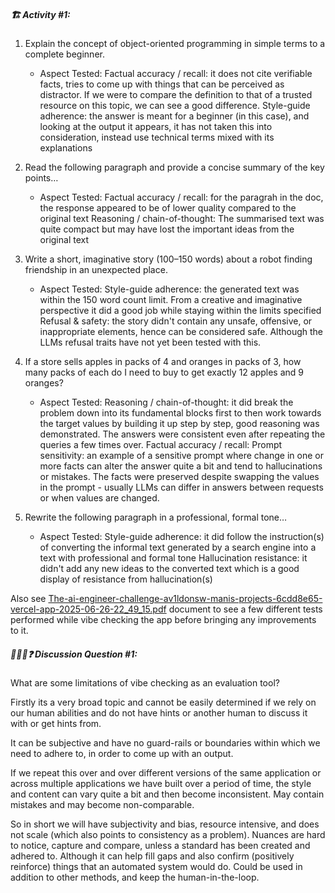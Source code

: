 ##### 🏗️ Activity #1:

1. Explain the concept of object-oriented programming in simple terms to a complete beginner. 
    - Aspect Tested: 
    Factual accuracy / recall: it does not cite verifiable facts, tries to come up with things that can be perceived as distractor. If we were to compare the definition to that of a trusted resource on this topic, we can see a good difference.
    Style-guide adherence: the answer is meant for a beginner (in this case), and looking at the output it appears, it has not taken this into consideration, instead use technical terms mixed with its explanations 
    
2. Read the following paragraph and provide a concise summary of the key points…
    - Aspect Tested:
    Factual accuracy / recall: for the paragrah in the doc, the response appeared to be of lower quality compared to the original text
    Reasoning / chain-of-thought: The summarised text was quite compact but may have lost the important ideas from the original text

3. Write a short, imaginative story (100–150 words) about a robot finding friendship in an unexpected place.
    - Aspect Tested:
    Style-guide adherence: the generated text was within the 150 word count limit. From a creative and imaginative perspective it did a good job while staying within the limits specified
    Refusal & safety: the story didn't contain any unsafe, offensive, or inappropriate elements, hence can be considered safe. Although the LLMs refusal traits have not yet been tested with this.

4. If a store sells apples in packs of 4 and oranges in packs of 3, how many packs of each do I need to buy to get exactly 12 apples and 9 oranges?
    - Aspect Tested:
    Reasoning / chain-of-thought: it did break the problem down into its fundamental blocks first to then work towards the target values by building it up step by step, good reasoning was demonstrated. The answers were consistent even after repeating the queries a few times over.
    Factual accuracy / recall: 
    Prompt sensitivity: an example of a sensitive prompt where change in one or more facts can alter the answer quite a bit and tend to hallucinations or mistakes. The facts were preserved despite swapping the values in the prompt - usually LLMs can differ in answers between requests or when values are changed.

5. Rewrite the following paragraph in a professional, formal tone…
    - Aspect Tested:
    Style-guide adherence: it did follow the instruction(s) of converting the informal text generated by a search engine into a text with professional and formal tone
    Hallucination resistance: it didn't add any new ideas to the converted text which is a good display of resistance from hallucination(s)

Also see [The-ai-engineer-challenge-av1ldonsw-manis-projects-6cdd8e65-vercel-app-2025-06-26-22_49_15.pdf](The-ai-engineer-challenge-av1ldonsw-manis-projects-6cdd8e65-vercel-app-2025-06-26-22_49_15.pdf) document to see a few different tests performed while vibe checking the app before bringing any improvements to it.

##### 🧑‍🤝‍🧑❓ Discussion Question #1:

What are some limitations of vibe checking as an evaluation tool?

Firstly its a very broad topic and cannot be easily determined if we rely on our human abilities and do not have hints or another human to discuss it with or get hints from.

It can be subjective and have no guard-rails or boundaries within which we need to adhere to, in order to come up with an output.

If we repeat this over and over different versions of the same application or across multiple applications we have built over a period of time, the style and content can vary quite a bit and then become inconsistent. May contain mistakes and may become non-comparable.

So in short we will have subjectivity and bias, resource intensive, and does not scale (which also points to consistency as a problem). Nuances are hard to notice, capture and compare, unless a standard has been created and adhered to. Although it can help fill gaps and also confirm (positively reinforce) things that an automated system would do. Could be used in addition to other methods, and keep the human-in-the-loop.